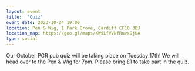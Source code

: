```yaml
---
layout: event
title:  "Quiz"
event_date: 2023-10-24 19:00
location: Pen & Wig, 1 Park Grove, Cardiff CF10 3BJ
location_map: https://goo.gl/maps/XW9LfVVNfRuvx9jUA
type: social
---
```


Our October PGR pub quiz will be taking place on Tuesday 17th! We will head over to the Pen & Wig for 7pm. Please bring £1 to take part in the quiz.
